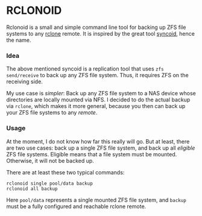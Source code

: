 # RCLONOID

Rclonoid is a small and simple command line tool for backing up ZFS file systems to any [rclone](https://rclone.org/) remote. It is inspired by the great tool [syncoid](https://github.com/jimsalterjrs/sanoid), hence the name.

### Idea

The above mentioned syncoid is a replication tool that uses `zfs send/receive` to back up any ZFS file system. Thus, it requires ZFS on the receiving side.

My use case is _simpler_: Back up any ZFS file system to a NAS device whose directories are locally mounted via NFS. I decided to do the actual backup via `rclone`, which makes it more general, because you then can back up your ZFS file systems to any _remote_.

### Usage

At the moment, I do not know how far this really will go. But at least, there are two use cases: back up a single ZFS file system, and back up all _eligible_ ZFS file systems. Eligible means that a file system must be mounted. Otherwise, it will not be backed up.

There are at least these two typical commands:

```
rclonoid single pool/data backup
rclonoid all backup
```

Here `pool/data` represents a single mounted ZFS file system, and `backup` must be a fully configured and reachable rclone remote.
